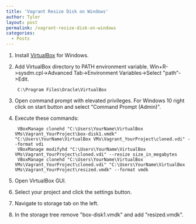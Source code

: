 ```yaml
---
title: 'Vagrant Resize Disk on Windows'
author: Tyler
layout: post
permalink: /vagrant-resize-disk-on-windows
categories:
  - Posts
---
```


1. Install [VirtualBox](https://www.virtualbox.org/wiki/Downloads) for Windows.
2. Add VirtualBox directory to PATH environment variable. Win+R->sysdm.cpl->Advanced Tab->Environment Variables->Select "path"->Edit.

        C:\Program Files\Oracle\VirtualBox 

3. Open command prompt with elevated privileges. For Windows 10 right click on start button and select "Command Prompt (Admin)".
4. Execute these commands:


        VBoxManage clonehd "C:\Users\YourName\VirtualBox VMs\Vagrant_YourProject\box-disk1.vmdk" "C:\Users\YourName\VirtualBox VMs\Vagrant_YourProject\cloned.vdi" --format vdi
        VBoxManage modifyhd "C:\Users\YourName\VirtualBox VMs\Vagrant_YourProject\cloned.vdi" --resize size_in_megabytes
        VBoxManage clonehd "C:\Users\YourName\VirtualBox VMs\Vagrant_YourProject\cloned.vdi" "C:\Users\YourName\VirtualBox VMs\Vagrant_YourProject\resized.vmdk" --format vmdk


5. Open VirtualBox GUI.
6. Select your project and click the settings button.
7. Navigate to storage tab on the left.
8. In the storage tree remove "box-disk1.vmdk" and add "resized.vmdk".
